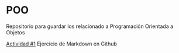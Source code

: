 # POO
Repositorio para guardar los relacionado a Programación Orientada a Objetos

[Actividad #1](./Setup/README.md) Ejercicio de Markdown en Github
